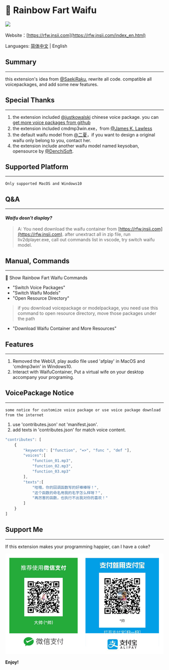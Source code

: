# 🌈 Rainbow Fart Waifu
![](https://s1.ax1x.com/2020/08/17/deB1yV.gif)

Website：[https://rfw.jnsii.com](https://rfw.jnsii.com/index_en.html)

Languages: [简体中文](./README.zh.md) | English

## Summary

----

this extension's idea from [@SaekiRaku](https://github.com/SaekiRaku/vscode-rainbow-fart), rewrite all code. compatible all voicepackages, and add some new features.

## Special Thanks

---

1. the extension included [@justkowalski](https://github.com/JustKowalski) chinese voice package. you can [get more voice packages from github](https://github.com/topics/rainbow-fart) 
2. the extension included cmdmp3win.exe，from [@James K. Lawless](http://jiml.us) 
3. the default waifu model from [@二夏](https://erxia207.lofter.com)，if you want to design a original waifu only belong to you, contact her. 
4. the extension include another waifu model named keysoban, opensource by [@DenchiSoft](https://twitter.com/DenchiSoft/status/1036017773011525632).

## Supported Platform

---

~~~~
Only supported MacOS and Windows10
~~~~

## Q&A

---

#### _Waifu dosn't display?_
> A: You need download the waifu container from [https://rfw.jnsii.com](https://rfw.jnsii.com). after unextract all in zip file, run liv2dplayer.exe, call out commands list in vscode, try switch waifu model.

## Manual, Commands

---

🌈 Show Rainbow Fart Waifu Commands

- "Switch Voice Packages"
- "Switch Waifu Models"
- "Open Resource Directory"

> if you download voicepackage or modelpackage, you need use this command to open resource directory, move those packages under the path

- "Download Waifu Container and More Resources"

## Features

---

1. Removed the WebUI, play audio file used 'afplay' in MacOS and 'cmdmp3win' in Windows10. 
2. Interact with WaifuContainer, Put a virtual wife on your desktop accompany your programing.

## VoicePackage Notice

---

~~~~
some notice for customize voice package or use voice package download from the internet
~~~~

1. use 'contributes.json' not 'manifest.json'.
2. add texts in 'contributes.json' for match voice content.

~~~~javascript
"contributes": [
    {
        "keywords": ["function", "=>", "func ", "def "],
        "voices":[
            "function_01.mp3",
            "function_02.mp3",
            "function_03.mp3"
        ],
        "texts":[
            "哇哦，你的回调函数写的好棒棒呀！",
            "这个函数的命名用我的名字怎么样呀？",
            "再厉害的函数，也执行不出我对你的喜欢！"
        ]
    }
]
~~~~

## Support Me

---

If this extension makes your programming happier, can I have a coke?

![](./resources/donate.jpg)





**Enjoy!**